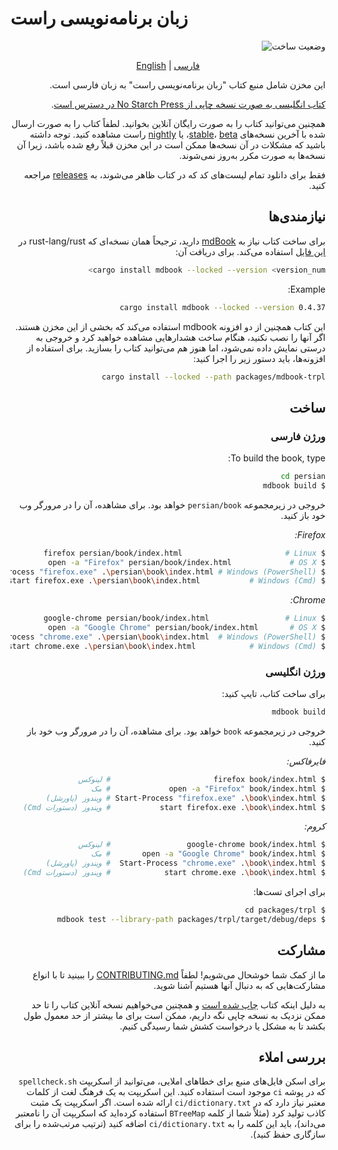 
# زبان برنامه‌نویسی راست

<div align="right">
  
![وضعیت ساخت](https://github.com/rust-lang/book/workflows/CI/badge.svg)
</div>

<div align="center">
  
[English](README-EN.md) | [فارسی](README.md)
  
</div>

<div dir="rtl">

این مخزن شامل منبع کتاب "زبان برنامه‌نویسی راست" به زبان فارسی است.

[کتاب انگلیسی به صورت نسخه چاپی از No Starch Press در دسترس است][nostarch].

[nostarch]: https://nostarch.com/rust-programming-language-2nd-edition

همچنین می‌توانید کتاب را به صورت رایگان آنلاین بخوانید. لطفاً کتاب را به صورت ارسال شده با آخرین نسخه‌های [stable]، [beta]، یا [nightly] راست مشاهده کنید. توجه داشته باشید که مشکلات در آن نسخه‌ها ممکن است در این مخزن قبلاً رفع شده باشد، زیرا آن نسخه‌ها به صورت مکرر به‌روز نمی‌شوند.

[stable]: https://doc.rust-lang.org/stable/book/
[beta]: https://doc.rust-lang.org/beta/book/
[nightly]: https://doc.rust-lang.org/nightly/book/

فقط برای دانلود تمام لیست‌های کد که در کتاب ظاهر می‌شوند، به [releases] مراجعه کنید.

[releases]: https://github.com/drunkleen/rust-book-persian/releases

## نیازمندی‌ها

برای ساخت کتاب نیاز به [mdBook] دارید، ترجیحاً همان نسخه‌ای که rust-lang/rust در [این فایل][rust-mdbook] استفاده می‌کند. برای دریافت آن:

[mdBook]: https://github.com/rust-lang/mdBook
[rust-mdbook]: https://github.com/rust-lang/rust/blob/master/src/tools/rustbook/Cargo.toml

```bash
cargo install mdbook --locked --version <version_num>
```
Example:

```bash
cargo install mdbook --locked --version 0.4.37
```

این کتاب همچنین از دو افزونه mdbook استفاده می‌کند که بخشی از این مخزن هستند. اگر آنها را نصب نکنید، هنگام ساخت هشدارهایی مشاهده خواهید کرد و خروجی به درستی نمایش داده نمی‌شود، اما هنوز هم می‌توانید کتاب را بسازید. برای استفاده از افزونه‌ها، باید دستور زیر را اجرا کنید:

```bash
cargo install --locked --path packages/mdbook-trpl
```

## ساخت

### ورژن فارسی

To build the book, type:

```bash
cd persian
$ mdbook build
```


خروجی در زیرمجموعه `persian/book` خواهد بود. برای مشاهده، آن را در مرورگر وب خود باز کنید.

_Firefox:_

```bash
$ firefox persian/book/index.html                       # Linux
$ open -a "Firefox" persian/book/index.html             # OS X
$ Start-Process "firefox.exe" .\persian\book\index.html # Windows (PowerShell)
$ start firefox.exe .\persian\book\index.html           # Windows (Cmd)
```

_Chrome:_

```bash
$ google-chrome persian/book/index.html                 # Linux
$ open -a "Google Chrome" persian/book/index.html       # OS X
$ Start-Process "chrome.exe" .\persian\book\index.html  # Windows (PowerShell)
$ start chrome.exe .\persian\book\index.html            # Windows (Cmd)
```

### ورژن انگلیسی

برای ساخت کتاب، تایپ کنید:

```bash
mdbook build
```

خروجی در زیرمجموعه `book` خواهد بود. برای مشاهده، آن را در مرورگر وب خود باز کنید.

_فایرفاکس:_

```bash
$ firefox book/index.html                       # لینوکس
$ open -a "Firefox" book/index.html             # مک
$ Start-Process "firefox.exe" .\book\index.html # ویندوز (پاورشل)
$ start firefox.exe .\book\index.html           # ویندوز (دستورات Cmd)
```

_کروم:_

```bash
$ google-chrome book/index.html                 # لینوکس
$ open -a "Google Chrome" book/index.html       # مک
$ Start-Process "chrome.exe" .\book\index.html  # ویندوز (پاورشل)
$ start chrome.exe .\book\index.html            # ویندوز (دستورات Cmd)
```

برای اجرای تست‌ها:

```bash
$ cd packages/trpl
$ mdbook test --library-path packages/trpl/target/debug/deps
```
## مشارکت

ما از کمک شما خوشحال می‌شویم! لطفاً [CONTRIBUTING.md][contrib] را ببینید تا با انواع مشارکت‌هایی که به دنبال آنها هستیم آشنا شوید.

[contrib]: https://github.com/drunkleen/rust-book-persian/blob/main/CONTRIBUTING.md

به دلیل اینکه کتاب [چاپ شده است][nostarch] و همچنین می‌خواهیم نسخه آنلاین کتاب را تا حد ممکن نزدیک به نسخه چاپی نگه داریم، ممکن است برای ما بیشتر از حد معمول طول بکشد تا به مشکل یا درخواست کشش شما رسیدگی کنیم.

## بررسی املاء

برای اسکن فایل‌های منبع برای خطاهای املایی، می‌توانید از اسکریپت `spellcheck.sh` که در پوشه `ci` موجود است استفاده کنید. این اسکریپت به یک فرهنگ لغت از کلمات معتبر نیاز دارد که در `ci/dictionary.txt` ارائه شده است. اگر اسکریپت یک مثبت کاذب تولید کرد (مثلاً شما از کلمه `BTreeMap` استفاده کرده‌اید که اسکریپت آن را نامعتبر می‌داند)، باید این کلمه را به `ci/dictionary.txt` اضافه کنید (ترتیب مرتب‌شده را برای سازگاری حفظ کنید).

</div>